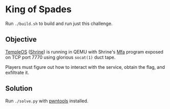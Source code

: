 # King of Spades

Run `./build.sh` to build and run just this challenge.

## Objective

[TempleOS] ([Shrine]) is running in QEMU with Shrine's [Mfa] program
exposed on TCP port 7770 using glorious `socat(1)` duct tape.

Players must figure out how to interact with the service, obtain the
flag, and exfiltrate it.

## Solution

Run `./solve.py` with [pwntools] installed.

[TempleOS]: https://en.wikipedia.org/wiki/TempleOS
[Shrine]:   https://github.com/minexew/Shrine
[Mfa]:      https://github.com/minexew/Shrine/blob/master/Mfa/Mfa.HC
[pwntools]: https://github.com/Gallopsled/pwntools
